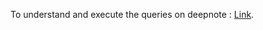 To understand and execute the queries on deepnote : [Link](https://deepnote.com/workspace/vanshkodes-595169d6-a9f3-4323-b16d-b420577adba9/project/SQL-Notebook-2-Duplicate-c3d41f39-0996-4242-a1fa-2c95ef1711dd/notebook/notebook-a82c49f9db114a7986ce5f404b87362d?utm_source=share-modal&utm_medium=product-shared-content&utm_campaign=notebook&utm_content=c3d41f39-0996-4242-a1fa-2c95ef1711dd).
